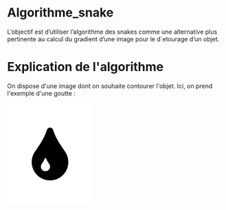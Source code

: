 # Algorithme_snake
L’objectif est d’utiliser l’algorithme des snakes comme une alternative plus pertinente au calcul du gradient d’une image pour le d´etourage d’un objet.

# Explication de l'algorithme

On dispose d'une image dont on souhaite contourer l'objet. Ici, on prend l'exemple d'une goutte :

![Image](im_goutte.png)
